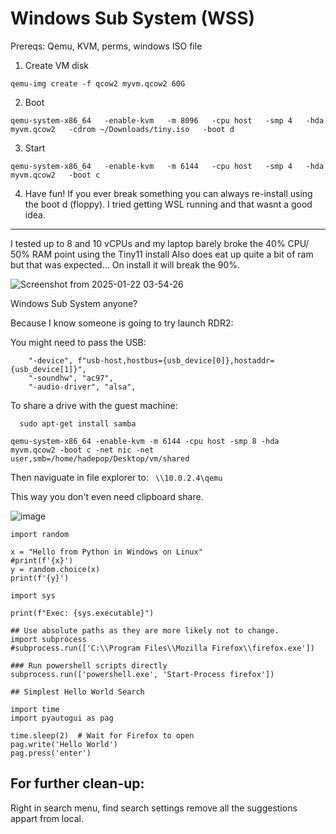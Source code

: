 # Windows Sub System (WSS) 

Prereqs: Qemu, KVM, perms, windows ISO file

1. Create VM disk
      
```qemu-img create -f qcow2 myvm.qcow2 60G```

2. Boot
      
```qemu-system-x86_64   -enable-kvm   -m 8096   -cpu host   -smp 4   -hda myvm.qcow2   -cdrom ~/Downloads/tiny.iso   -boot d``` 

3. Start

```qemu-system-x86_64   -enable-kvm   -m 6144   -cpu host   -smp 4   -hda myvm.qcow2   -boot c``` 

4. Have fun! If you ever break something you can always re-install using the boot d (floppy).
I tried getting WSL running and that wasnt a good idea.


----

I tested up to 8 and 10 vCPUs and my laptop barely broke the 40% CPU/ 50% RAM point using the Tiny11 install
Also does eat up quite a bit of ram but that was expected... On install it will break the 90%.

![Screenshot from 2025-01-22 03-54-26](https://github.com/user-attachments/assets/54353e1a-fde2-4465-abe5-6ec55060734e)

Windows Sub System anyone? 

Because I know someone is going to try launch RDR2:

You might need to pass the USB:

        "-device", f"usb-host,hostbus={usb_device[0]},hostaddr={usb_device[1]}", 
        "-soundhw", "ac97",  
        "-audio-driver", "alsa",

To share a drive with the guest machine:

      sudo apt-get install samba

```qemu-system-x86_64 -enable-kvm -m 6144 -cpu host -smp 8 -hda myvm.qcow2 -boot c -net nic -net user,smb=/home/hadepop/Desktop/vm/shared``` 

Then naviguate in file explorer to: ```  \\10.0.2.4\qemu ``` 

This way you don't even need clipboard share.

![image](https://github.com/user-attachments/assets/c256c442-0cf6-48d6-b8c7-562038389b09)

```  
import random

x = "Hello from Python in Windows on Linux"
#print(f'{x}')
y = random.choice(x)
print(f'{y}')

import sys

print(f"Exec: {sys.executable}")

## Use absolute paths as they are more likely not to change. 
import subprocess
#subprocess.run(['C:\\Program Files\\Mozilla Firefox\\firefox.exe'])

### Run powershell scripts directly
subprocess.run(['powershell.exe', 'Start-Process firefox'])

## Simplest Hello World Search

import time
import pyautogui as pag

time.sleep(2)  # Wait for Firefox to open
pag.write('Hello World')
pag.press('enter')

``` 

## For further clean-up:

Right in search menu, find search settings remove all the suggestions appart from local.





